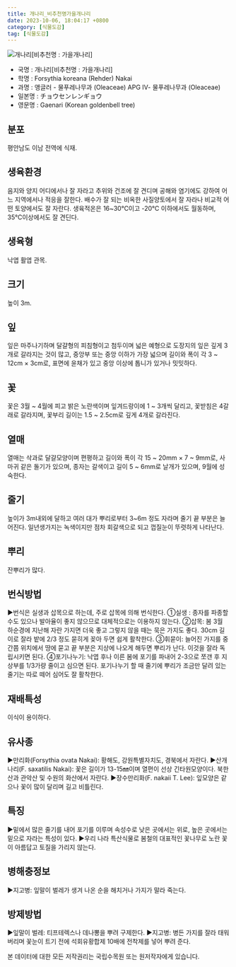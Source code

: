 ```yaml
---
title: 개나리_비추천명가을개나리
date: 2023-10-06, 18:04:17 +0800
category: [식물도감]
tag: [식물도감]
---
```




![개나리[비추천명 : 가을개나리]](http://www.nature.go.kr/fileUpload/plants/basic/Oleaceae/Forsythia/9311/1_th2.JPG)
- 국명 : 개나리[비추천명 : 가을개나리]
- 학명 : Forsythia koreana (Rehder) Nakai
- 과명 : 앵글러 - 물푸레나무과 (Oleaceae) APG Ⅳ- 물푸레나무과 (Oleaceae)
- 일본명 : チョウセンレンギョウ
- 영문명 : Gaenari (Korean goldenbell tree)


## 분포
평안남도 이남 전역에 식재.
## 생육환경
음지와 양지 어디에서나 잘 자라고 추위와 건조에 잘 견디며 공해와 염기에도 강하여 어느 지역에서나 적응을 잘한다. 배수가 잘 되는 비옥한 사질양토에서 잘 자라나 비교적 어떤 토양에서도 잘 자란다. 생육적온은 16~30℃이고 -20℃ 이하에서도 월동하며, 35℃이상에서도 잘 견딘다.
## 생육형
낙엽 활엽 관목. 
## 크기
높이 3m. 
## 잎
잎은 마주나기하며 달걀형의 피침형이고 첨두이며 넓은 예형으로 도장지의 잎은 깊게 3개로 갈라지는 것이 많고, 중앙부 또는 중앙 이하가 가장 넓으며 길이와 폭이 각  3 ~ 12cm × 3cm로, 표면에 윤채가 있고 중앙 이상에 톱니가 있거나 밋밋하다.
## 꽃
꽃은 3월 ~ 4월에 피고 밝은 노란색이며 잎겨드랑이에 1 ~ 3개씩 달리고, 꽃받침은 4갈래로 갈라지며,  꽃부리 길이는 1.5 ~ 2.5cm로 깊게 4개로 갈라진다.
## 열매
열매는 삭과로 달걀모양이며 편평하고 길이와 폭이 각 15 ~ 20mm × 7 ~ 9mm로, 사마귀 같은 돌기가 있으며, 종자는 갈색이고 길이 5 ~ 6mm로 날개가 있으며, 9월에 성숙한다.
## 줄기
높이가 3m내외에 달하고 여러 대가 뿌리로부터 3~6m 정도 자라며 줄기 끝 부분은 늘어진다. 일년생가지는 녹색이지만 점차 회갈색으로 되고 껍질눈이 뚜렷하게 나타난다.
## 뿌리
잔뿌리가 많다.
## 번식방법
▶번식은 실생과 삽목으로 하는데, 주로 삽목에 의해 번식한다.①실생 : 종자를 파종할 수도 있으나 발아율이 좋지 않으므로 대체적으로는 이용하지 않는다.②삽목: 봄 3월 하순경에 지난해 자란 가지면 더욱 좋고 그렇지 않을 때는 묵은 가지도 좋다. 30cm 길이로 잘라 밭에 2/3 정도 묻히게 꽂아 두면 쉽게 활착한다. ③휘묻이: 늘어진 가지를 중간쯤 위치에서 땅에 묻고 끝 부분은 지상에 나오게 해두면 뿌리가 난다. 이것을 잘라 독립시키면 된다. ④포기나누기: 낙엽 후나 이른 봄에 포기를 파내어 2-3으로 쪼갠 후 지상부를 1/3가량 줄이고 심으면 된다. 포기나누기 할 때 줄기에 뿌리가 조금만 달려 있는 줄기는 따로 떼어 심어도 잘 활착한다. 
## 재배특성
이식이 용이하다.
## 유사종
▶만리화(Forsythia  ovata  Nakai): 황해도, 강원특별자치도, 경북에서 자란다.▶산개나리(F. saxatilis Nakai): 꽃은 길이가 13-15㎜이며 열편이 선상 긴타원모양이다. 북한산과 관악산 및 수원의 화산에서 자란다.▶장수만리화(F. nakaii T. Lee): 잎모양은 같으나 꽃이 많이 달리며 길고 비틀린다.
## 특징
▶밑에서 많은 줄기를 내어 포기를 이루며 속성수로 낮은 곳에서는 위로, 높은 곳에서는 밑으로 자라는 특성이 있다. ▶우리 나라 특산식물로 봄철의 대표적인 꽃나무로 노란 꽃이 아름답고 토질을 가리지 않는다.
## 병해충정보
▶지고병: 잎말이 벌레가 생겨 나온 순을 해치거나 가지가 말라 죽는다.
## 방제방법
▶잎말이 벌레: 티프테렉스나 데나뽕을 뿌려 구제한다. ▶지고병: 병든 가지를 잘라 태워 버리며 꽃눈이 트기 전에 석회유황합제 10배에 전착제를 넣어 뿌려 준다.






본 데이터에 대한 모든 저작권리는 국립수목원 또는 원저작자에게 있습니다.
